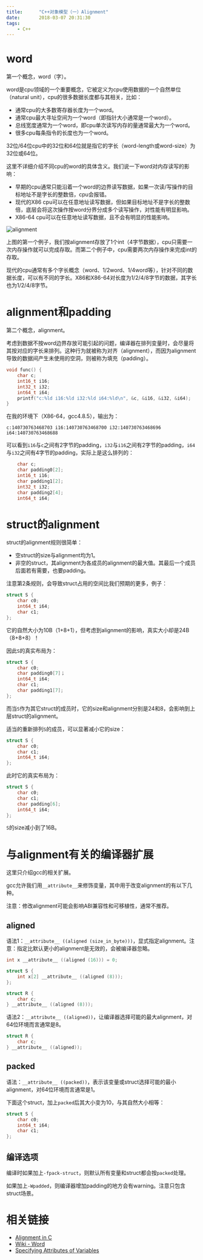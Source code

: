 ```yaml
---
title:      "C++对象模型（一）Alignment"
date:       2018-03-07 20:31:30
tags:
    - C++
---
```


# word

第一个概念，word（字）。

word是cpu领域的一个重要概念，它被定义为cpu使用数据的一个自然单位（natural unit），cpu的很多数据长度都与其相关，比如：

* 通常cpu的大多数寄存器长度为一个word。
* 通常cpu最大寻址空间为一个word（即指针大小通常是一个word）。
* 总线宽度通常为一个word，即cpu单次读写内存的量通常最大为一个word。
* 很多cpu每条指令的长度也为一个word。

32位/64位cpu中的32位和64位就是指它的字长（word-length或word-size）为32位或64位。

这里不详细介绍不同cpu的word的具体含义。我们说一下word对内存读写的影响：

* 早期的cpu通常只能沿着一个word的边界读写数据，如果一次读/写操作的目标地址不是字长的整数倍，cpu会报错。
* 现代的X86 cpu可以在任意地址读写数据，但如果目标地址不是字长的整数倍，底层会将这次操作按word分界分成多个读写操作，对性能有明显影响。
* X86-64 cpu可以在任意地址读写数据，且不会有明显的性能影响。

![alignment](http://7xipsa.com1.z0.glb.clouddn.com/alignment.png)

上图的第一个例子，我们按alignment存放了1个int（4字节数据），cpu只需要一次内存操作就可以完成存取。而第二个例子中，cpu需要两次内存操作来完成int的存取。

现代的cpu通常有多个字长概念（word、1/2word、1/4word等），针对不同的数据长度，可以有不同的字长。X86和X86-64对长度为1/2/4/8字节的数据，其字长也为1/2/4/8字节。

# alignment和padding

第二个概念，alignment。

考虑到数据不按word边界存放可能引起的问题，编译器在排列变量时，会尽量将其按对应的字长来排列。这种行为就被称为对齐（alignment），而因为alignment导致的数据间产生未使用的空洞，则被称为填充（padding）。

```c
void func() {
    char c;
    int16_t i16;
    int32_t i32;
    int64_t i64;
    printf("c:%ld i16:%ld i32:%ld i64:%ld\n", &c, &i16, &i32, &i64);
}
```

在我的环境下（X86-64，gcc4.8.5），输出为：
```
c:140730763468703 i16:140730763468700 i32:140730763468696 i64:140730763468688
```

可以看到`i16`与`c`之间有2字节的padding，`i32`与`i16`之间有2字节的padding，`i64`与`i32`之间有4字节的padding，实际上是这么排列的：

```c
    char c;
    char padding0[2];
    int16_t i16;
    char padding1[2];
    int32_t i32;
    char padding2[4];
    int64_t i64;
```

# struct的alignment

struct的alignment规则很简单：

* 空struct的size与alignment均为1。
* 非空的struct，其alignment为各成员的alignment的最大值。其最后一个成员后面若有需要，也要padding。

注意第2条规则，会导致struct占用的空间比我们预期的更多，例子：

```c
struct S {
    char c0;
    int64_t i64;
    char c1;
};
```

它的自然大小为10B（1+8+1），但考虑到alignment的影响，真实大小却是24B（8+8+8）！

因此`S`的真实布局为：

```c
struct S {
    char c0;
    char padding0[7]；
    int64_t i64;
    char c1;
    char padding1[7];
};
```

而当`S`作为其它struct的成员时，它的size和alignment分别是24和8，会影响到上层struct的alignment。

适当的重新排列`S`的成员，可以显著减小它的size：

```c
struct S {
    char c0;
    char c1;
    int64_t i64;
};
```

此时它的真实布局为：

```c
struct S {
    char c0;
    char c1;
    char padding[6];
    int64_t i64;
};
```

`S`的size减小到了16B。

# 与alignment有关的编译器扩展

这里只介绍gcc的相关扩展。

gcc允许我们用`__attribute__`来修饰变量，其中用于改变alignment的有以下几种。

注意：修改alignment可能会影响ABI兼容性和可移植性，通常不推荐。

## aligned

语法1：`__attribute__ ((aligned (size_in_byte)))`，显式指定alignment。注意：指定比默认更小的alignment是无效的，会被编译器忽略。

```c
int x __attribute__ ((aligned (16))) = 0;

struct S {
    int x[2] __attribute__ ((aligned (8)));
};

struct R {
    char c;
} __attribute__ ((aligned (8)));
```

语法2：`__attribute__ ((aligned))`，让编译器选择可能的最大alignment，对64位环境而言通常是8。

```c
struct R {
    char c;
} __attribute__ ((aligned));
```

## packed

语法：`__attribute__ ((packed))`，表示该变量或struct选择可能的最小alignment，对64位环境而言通常是1。

下面这个struct，加上`packed`后其大小变为10，与其自然大小相等：

```c
struct S {
    char c0;
    int64_t i64;
    char c1;
};
```

## 编译选项

编译时如果加上`-fpack-struct`，则默认所有变量和struct都会按`packed`处理。

如果加上`-Wpadded`，则编译器增加padding的地方会有warning。注意只包含struct场景。

# 相关链接

* [Alignment in C](https://wr.informatik.uni-hamburg.de/_media/teaching/wintersemester_2013_2014/epc-14-haase-svenhendrik-alignmentinc-paper.pdf)
* [Wiki - Word](https://en.wikipedia.org/wiki/Word_(computer_architecture))
* [Specifying Attributes of Variables](https://gcc.gnu.org/onlinedocs/gcc-3.2/gcc/Variable-Attributes.html)
